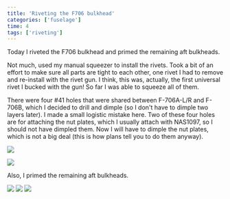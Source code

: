 ```yaml
---
title: 'Riveting the F706 bulkhead'
categories: ['fuselage']
time: 4
tags: ['riveting']
---
```


Today I riveted the F706 bulkhead and primed the remaining aft bulkheads.

<!-- more -->

Not much, used my manual squeezer to install the rivets. Took a bit of an effort to make sure all parts are tight to each other, one rivet I had to remove and re-install with the rivet gun. I think, this was, actually, the first universal rivet I bucked with the gun! So far I was able to squeeze all of them.

There were four #41 holes that were shared between F-706A-L/R and F-706B, which I decided to drill and dimple (so I don't have to dimple two layers later). I made a small logistic mistake here. Two of these four holes are for attaching the nut plates, which I usually attach with NAS1097, so I should not have dimpled them. Now I will have to dimple the nut plates, which is not a big deal (this is how plans tell you to do them anyway).

![](0-riveting-f706.jpeg)

![](1-riveting-f706-2.jpeg)

Also, I primed the remaining aft bulkheads.

![](2-primed-parts.jpeg)
![](3-more-primed-parts.jpeg)
![](4-two-more.jpeg)
